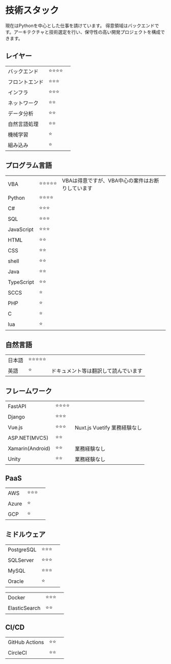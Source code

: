# 技術スタック

現在はPythonを中心とした仕事を請けています。
得意領域はバックエンドです。アーキテクチャと技術選定を行い、保守性の高い開発プロジェクトを構成できます。

## レイヤー

| | | |
|---|---|---|
| バックエンド | :star::star::star::star: | |
| フロントエンド | :star::star::star: | |
| インフラ | :star::star::star: | |
| ネットワーク | :star::star: | |
| データ分析 | :star::star: | |
| 自然言語処理 | :star::star: | |
| 機械学習 | :star: | |
| 組み込み | :star: | |

## プログラム言語

| | | |
|---|---|---|
| VBA | :star::star::star::star::star: | VBAは得意ですが、VBA中心の案件はお断りしています |
| Python | :star::star::star::star: | |
| C# | :star::star::star: | |
| SQL | :star::star::star: | |
| JavaScript | :star::star::star: | |
| HTML | :star::star: | |
| CSS | :star::star: | |
| shell | :star::star: | |
| Java | :star::star: | |
| TypeScript | :star::star: | |
| SCCS | :star: | |
| PHP | :star: | |
| C | :star: | |
| lua | :star: | |

## 自然言語

| | | |
|---|---|---|
| 日本語 | :star::star::star::star::star: | |
| 英語 | :star: | ドキュメント等は翻訳して読んでいます |

## フレームワーク

| | | |
|---|---|---|
| FastAPI | :star::star::star::star: | |
| Django | :star::star::star: | |
| Vue.js | :star::star::star: | Nuxt.js Vuetify 業務経験なし |
| ASP.NET(MVC5) | :star::star: | |
| Xamarin(Android) | :star::star: | 業務経験なし |
| Unity | :star::star: | 業務経験なし |

## PaaS

| | | |
|---|---|---|
| AWS | :star::star::star: | |
| Azure | :star: | |
| GCP | :star: | |

## ミドルウェア

| | | |
|---|---|---|
| PostgreSQL | :star::star::star: | |
| SQLServer | :star::star::star: | |
| MySQL | :star::star::star: | |
| Oracle | :star: | |

| | | |
|---|---|---|
| Docker | :star::star::star: | |
| ElasticSearch | :star::star: | |

## CI/CD

| | | |
|---|---|---|
| GitHub Actions | :star::star: | |
| CircleCI | :star::star: | |